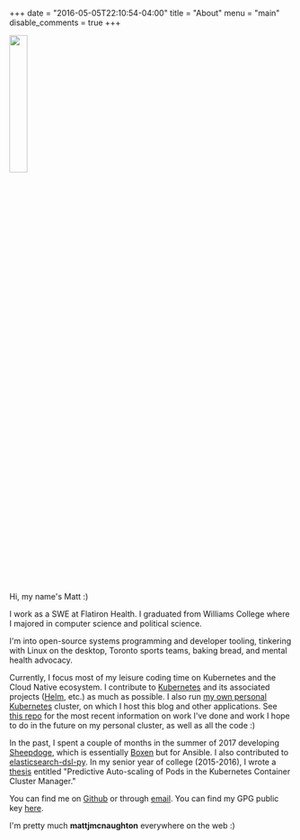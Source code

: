 +++
date = "2016-05-05T22:10:54-04:00"
title = "About"
menu = "main"
disable_comments = true
+++

<img src="/img/avatar.png" style="height:25%; width:25%;"/>

Hi, my name's Matt :)

I work as a SWE at Flatiron Health. I graduated from Williams
College where I majored in computer science and political science.

I'm into open-source systems programming and developer tooling,
tinkering with Linux on the desktop, Toronto sports teams, baking bread, and mental health advocacy.

Currently, I focus most of my leisure coding time on Kubernetes and the Cloud
Native ecosystem. I contribute to [Kubernetes](https://github.com/kubernetes/kubernetes) and
its associated projects ([Helm](https://github.com/helm), etc.) as much as
possible.  I also run
[my own personal Kubernetes](http://mattjmcnaughton.com/post/a-kubernetes-of-ones-own-part-0/)
cluster, on which I host this blog and other applications.
See [this repo](https://github.com/mattjmcnaughton/personal-k8s)
for the most recent information on work I've done and work I hope to do in the
future on my personal cluster, as well as all the code :)

In the past, I spent a couple of months in the summer of 2017 developing
[Sheepdoge](https://github.com/sheepdoge), which is essentially [Boxen](https://github.com/boxen)
but for Ansible. I also contributed to [elasticsearch-dsl-py](https://github.com/elastic/elasticsearch-dsl-py).
In my senior year of college (2015-2016), I wrote a
[thesis](https://github.com/mattjmcnaughton/thesis) entitled "Predictive
Auto-scaling of Pods in the Kubernetes Container Cluster Manager."

You can find me on [Github](https://github.com/mattjmcnaughton) or through [email](mailto:me@mattjmcnaughton.com).
You can find my GPG public key [here](/mattjmcnaughton.pub.asc).


I'm pretty much **mattjmcnaughton** everywhere on the web :)
